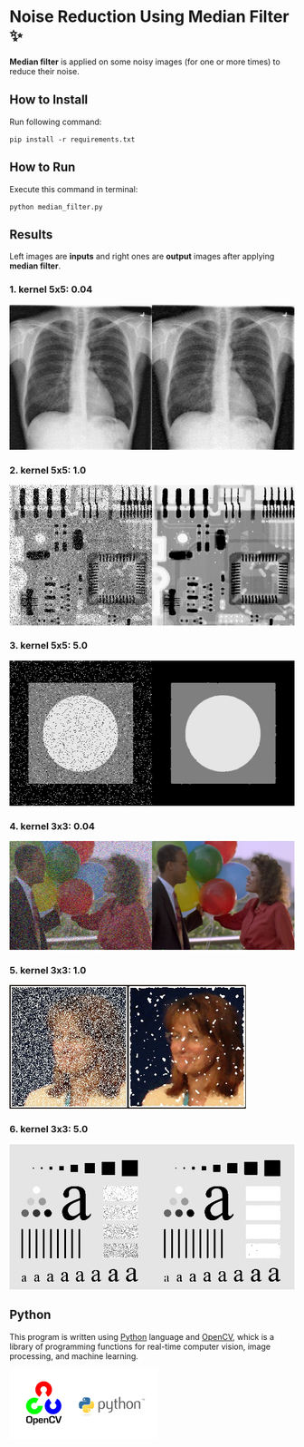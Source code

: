 
# Noise Reduction Using Median Filter ✨
**Median filter** is applied on some noisy images (for one or more times) to reduce their noise.

## How to Install
Run following command:
```
pip install -r requirements.txt
```

## How to Run
Execute this command in terminal:
```
python median_filter.py
```

## Results
Left images are **inputs** and right ones are **output** images after applying **median filter**.

### 1. kernel 5x5: 0.04
<img src="output\result1.jpg" width="512" height="256">

### 2. kernel 5x5: 1.0
<img src="output\result22.jpg" width="512" height="247.6">

### 3. kernel 5x5: 5.0
<img src="output\result33.jpg" width="512" height="256">

### 4. kernel 3x3: 0.04
<img src="output\result444.jpg" width="512" height="192">

### 5. kernel 3x3: 1.0
<img src="output\result5555.jpg" width="418" height="218">

### 6. kernel 3x3: 5.0
<img src="output\result66.jpg" width="512" height="256">


## Python
This program is written using [Python](https://www.python.org/) language and [OpenCV](https://opencv.org/), whick is a library of programming functions for real-time computer vision, image processing, and machine learning.

<img src="input\opencv.webp" width="262.5" height="124.75">